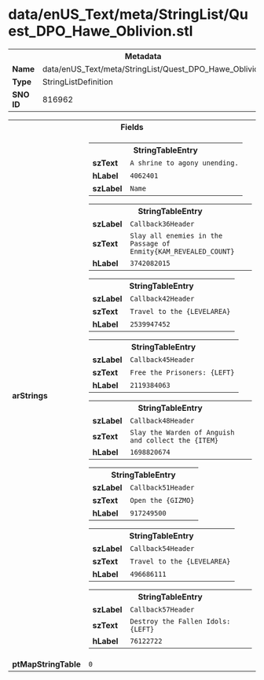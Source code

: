 <h1>data/enUS_Text/meta/StringList/Quest_DPO_Hawe_Oblivion.stl</h1><table><tr><th colspan="100%">Metadata</th></tr><tr><td><b>Name</b></td><td>data/enUS_Text/meta/StringList/Quest_DPO_Hawe_Oblivion.stl</td></tr><tr><td><b>Type</b></td><td>StringListDefinition</td></tr><tr><td><b>SNO ID</b></td><td>816962</td></tr></table>

<table><tr><th colspan="100%">Fields</th></tr><tr><td><b>arStrings</b></td><td><table><tr><th colspan="100%">StringTableEntry</th></tr><tr><td><b>szText</b></td><td><code>A shrine to agony unending.</code></td></tr><tr><td><b>hLabel</b></td><td><code>4062401</code></td></tr><tr><td><b>szLabel</b></td><td><code>Name</code></td></tr></table>


<table><tr><th colspan="100%">StringTableEntry</th></tr><tr><td><b>szLabel</b></td><td><code>Callback36Header</code></td></tr><tr><td><b>szText</b></td><td><code>Slay all enemies in the Passage of Enmity{KAM_REVEALED_COUNT}</code></td></tr><tr><td><b>hLabel</b></td><td><code>3742082015</code></td></tr></table>


<table><tr><th colspan="100%">StringTableEntry</th></tr><tr><td><b>szLabel</b></td><td><code>Callback42Header</code></td></tr><tr><td><b>szText</b></td><td><code>Travel to the {LEVELAREA}</code></td></tr><tr><td><b>hLabel</b></td><td><code>2539947452</code></td></tr></table>


<table><tr><th colspan="100%">StringTableEntry</th></tr><tr><td><b>szLabel</b></td><td><code>Callback45Header</code></td></tr><tr><td><b>szText</b></td><td><code>Free the Prisoners: {LEFT}</code></td></tr><tr><td><b>hLabel</b></td><td><code>2119384063</code></td></tr></table>


<table><tr><th colspan="100%">StringTableEntry</th></tr><tr><td><b>szLabel</b></td><td><code>Callback48Header</code></td></tr><tr><td><b>szText</b></td><td><code>Slay the Warden of Anguish and collect the {ITEM}</code></td></tr><tr><td><b>hLabel</b></td><td><code>1698820674</code></td></tr></table>


<table><tr><th colspan="100%">StringTableEntry</th></tr><tr><td><b>szLabel</b></td><td><code>Callback51Header</code></td></tr><tr><td><b>szText</b></td><td><code>Open the {GIZMO}</code></td></tr><tr><td><b>hLabel</b></td><td><code>917249500</code></td></tr></table>


<table><tr><th colspan="100%">StringTableEntry</th></tr><tr><td><b>szLabel</b></td><td><code>Callback54Header</code></td></tr><tr><td><b>szText</b></td><td><code>Travel to the {LEVELAREA}</code></td></tr><tr><td><b>hLabel</b></td><td><code>496686111</code></td></tr></table>


<table><tr><th colspan="100%">StringTableEntry</th></tr><tr><td><b>szLabel</b></td><td><code>Callback57Header</code></td></tr><tr><td><b>szText</b></td><td><code>Destroy the Fallen Idols: {LEFT}</code></td></tr><tr><td><b>hLabel</b></td><td><code>76122722</code></td></tr></table>


</td></tr><tr><td><b>ptMapStringTable</b></td><td><code>0</code></td></tr></table>

